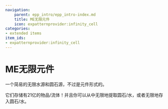 ```yaml
---
navigation:
    parent: epp_intro/epp_intro-index.md
    title: ME无限元件
    icon: expatternprovider:infinity_cell
categories:
- extended items
item_ids:
- expatternprovider:infinity_cell
---
```


# ME无限元件

一个简易的无限水源和圆石源，不过是元件形式的。

<Row>
<ItemImage id="expatternprovider:infinity_cell" scale="4"></ItemImage>
</Row>

它们存储有21亿的物品/流体！并且你可以从中无限地提取圆石/水，或者无限地存入圆石/水。